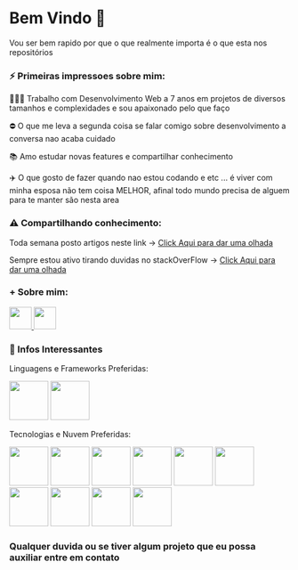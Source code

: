 # Bem Vindo 👋

Vou ser bem rapido por que o que realmente importa é o que esta nos repositórios



### ⚡ Primeiras impressoes sobre mim:


  👨🏻‍💻 Trabalho com Desenvolvimento Web a 7 anos em projetos de diversos tamanhos e complexidades e sou apaixonado pelo que faço

  ⛔️ O que me leva a segunda coisa se falar comigo sobre desenvolvimento a conversa nao acaba cuidado 

  📚 Amo estudar novas features e compartilhar conhecimento
  
  ✈️ O que gosto de fazer quando nao estou codando e etc ... é viver com minha esposa não tem coisa MELHOR, afinal todo mundo precisa de alguem para te manter são nesta area 



### ⚠️ Compartilhando conhecimento:  


  Toda semana posto artigos neste link -> <a href="https://medium.com/@LeonardoBombilioGoncalves">Click Aqui para dar uma olhada</a>
  
  Sempre estou ativo tirando duvidas no stackOverFlow -> <a href="https://stackoverflow.com/users/20123037/leonardodevback?tab=profile">Click Aqui para dar uma olhada</a>
  
### + Sobre mim:
<div>
          <a href="https://br.linkedin.com/in/leonardo-bombilio-gon%C3%A7alves-415a841b7">
            <img src="https://cdn.jsdelivr.net/gh/devicons/devicon/icons/linkedin/linkedin-original.svg" width="40px"/>
          </a>
          <a href="mailto:leonardo.goncalves@reltec.com.br">
            <img src="https://user-images.githubusercontent.com/56851550/192766729-bc922757-2a7b-48f2-97bb-5c2f5f1bee44.png" width="40px"/>
          </a>
</div>

### 💬 Infos Interessantes 

Linguagens e Frameworks Preferidas:

<div>
          <img src="https://cdn.jsdelivr.net/gh/devicons/devicon/icons/csharp/csharp-plain.svg" width="70px""/>
          <img src="https://cdn.jsdelivr.net/gh/devicons/devicon/icons/dot-net/dot-net-original-wordmark.svg" width="70px"/>
</div>

Tecnologias e Nuvem Preferidas:
<div>
          <img src="https://cdn.jsdelivr.net/gh/devicons/devicon/icons/microsoftsqlserver/microsoftsqlserver-plain-wordmark.svg" width="70px"/>
          <img src="https://cdn.jsdelivr.net/gh/devicons/devicon/icons/redhat/redhat-original.svg" width="70px"/>
          <img src="https://cdn.jsdelivr.net/gh/devicons/devicon/icons/postgresql/postgresql-original.svg" width="70px"/>
          <img src="https://cdn.jsdelivr.net/gh/devicons/devicon/icons/nuget/nuget-original-wordmark.svg"  width="70px"/>
          <img src="https://cdn.jsdelivr.net/gh/devicons/devicon/icons/mongodb/mongodb-original-wordmark.svg" width="70px"/>
          <img src="https://cdn.jsdelivr.net/gh/devicons/devicon/icons/kubernetes/kubernetes-plain.svg" width="70px"/>
          <img src="https://cdn.jsdelivr.net/gh/devicons/devicon/icons/bash/bash-original.svg" width="70px"/>
          <img src="https://cdn.jsdelivr.net/gh/devicons/devicon/icons/git/git-original.svg" width="70px"/>
         <img src="https://cdn.jsdelivr.net/gh/devicons/devicon/icons/amazonwebservices/amazonwebservices-original-wordmark.svg" width="70px"/>
         <img src="https://cdn.jsdelivr.net/gh/devicons/devicon/icons/docker/docker-plain.svg" width="70px"/>
 </div>
 
 ### Qualquer duvida ou se tiver algum projeto que eu possa auxiliar entre em contato
